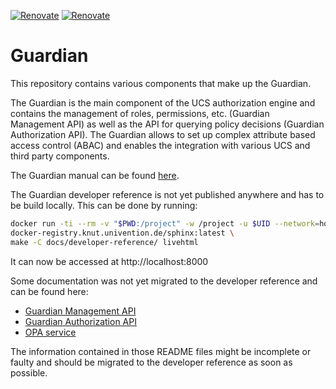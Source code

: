 <!--
Copyright (C) 2023 Univention GmbH

SPDX-License-Identifier: AGPL-3.0-only
-->

[![Renovate](https://img.shields.io/badge/renovate-enabled-brightgreen.svg)](../issues/?search=Dependency%20Dashboard)
[![Renovate](https://img.shields.io/badge/renovate-pipeline-brightgreen.svg)](../pipelines/new?var[RUN_RENOVATE]=yes)

# Guardian

This repository contains various components that make up the Guardian.

The Guardian is the main component of the UCS authorization engine and
contains the management of roles, permissions, etc. (Guardian Management API) as well as the API for
querying policy decisions (Guardian Authorization API). The Guardian allows to set up complex attribute based
access control (ABAC) and enables the integration with various UCS and third party components.

The Guardian manual can be found [here](https://docs.software-univention.de/guardian-manual/latest/index.html).

The Guardian developer reference is not yet published anywhere and has to be build locally.
This can be done by running:

```bash
docker run -ti --rm -v "$PWD:/project" -w /project -u $UID --network=host --pull always \
docker-registry.knut.univention.de/sphinx:latest \
make -C docs/developer-reference/ livehtml
```

It can now be accessed at http://localhost:8000

Some documentation was not yet migrated to the developer reference and can be found here:

- [Guardian Management API](management-api/README.md)
- [Guardian Authorization API](authorization-api/README.md)
- [OPA service](opa/README.md)

The information contained in those README files might be incomplete or faulty and should be migrated
to the developer reference as soon as possible.
